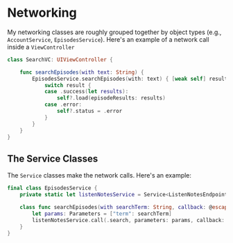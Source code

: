 # Networking

My networking classes are roughly grouped together by object types (e.g., `AccountService`, `EpisodesService`). Here's an example of a network call inside a `ViewController`

```swift
class SearchVC: UIViewController {

	func searchEpisodes(with text: String) {
		EpisodesService.searchEpisodes(with: text) { [weak self] result in
		    switch result {
		    case .success(let results):
		        self?.load(episodeResults: results)
		    case .error:
		        self?.status = .error
		    }
		}		
	}
}
```

## The Service Classes
The `Service` classes make the network calls. Here's an example:

```swift
final class EpisodesService {
    private static let listenNotesService = Service<ListenNotesEndpoint>()

    class func searchEpisodes(with searchTerm: String, callback: @escaping (Result<EpisodeResults, NetworkError>) -> ()) {
	    let params: Parameters = ["term": searchTerm]
	    listenNotesService.call(.search, parameters: params, callback: callback)
	}
}
```